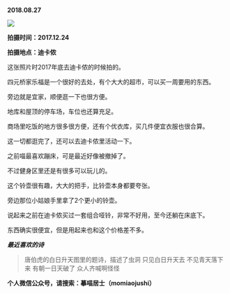 
          
            
**2018.08.27**



![](//upload-images.jianshu.io/upload_images/51001-b1211fca6950d578.jpg)




**拍摄时间：2017.12.24**

**拍摄地点：迪卡侬**

这张照片时2017年底去迪卡侬的时候拍的。

四元桥家乐福是一个很好的去处，有个大大的超市，可以买一周要用的东西。

旁边就是宜家，顺便逛一下也很方便。

地库和屋顶的停车场，车位也还算充足。

商场里吃饭的地方很多很方便，还有个优衣库，买几件便宜衣服也很合算。

这一切都逛完了，还可以去迪卡侬里活动一下。

之前喵最喜欢蹦床，可是最近好像被撤掉了。

不过健身区里还是有很多可以玩儿的。

这个铃壶很有趣，大大的把手，比铃壶本身都要夸张。

旁边那位小姑娘手里拿了2个更小的铃壶。

说起来之前在迪卡侬买过一套组合哑铃，非常不好用，至今还躺在床底下。

东西确实很便宜，但是用起来也和这个价格差不多。


***最近喜欢的诗***
>唐伯虎的白日升天图里的题诗，描述了虫洞
只见白日升天去
不见青天落下来
有朝一日天破了
众人齐喊啊怪怪




**个人微信公众号，请搜索：摹喵居士（momiaojushi）**

          
        